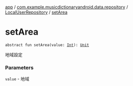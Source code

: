 [app](../../index.md) / [com.example.musicdictionaryandroid.data.repository](../index.md) / [LocalUserRepository](index.md) / [setArea](./set-area.md)

# setArea

`abstract fun setArea(value: `[`Int`](https://kotlinlang.org/api/latest/jvm/stdlib/kotlin/-int/index.html)`): `[`Unit`](https://kotlinlang.org/api/latest/jvm/stdlib/kotlin/-unit/index.html)

地域設定

### Parameters

`value` - 地域